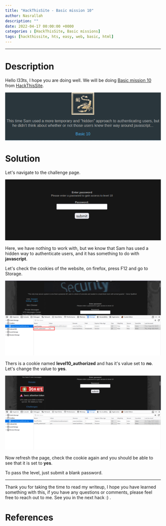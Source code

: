 ```yaml
---
title: "HackThisSite - Basic mission 10"
author: Nasrallah
description: ""
date: 2022-04-17 00:00:00 +0000
categories : [HackThisSite, Basic missions]
tags: [hackthissite, hts, easy, web, basic, html]
---
```



---

# **Description**

Hello l33ts, I hope you are doing well. We will be doing [Basic mission 10](https://www.hackthissite.org/missions/basic/10/) from [HackThisSite](https://www.hackthissite.org/).

![banner](/assets/img/hackthissite/basic/bm10/banner10.png)

# **Solution**

Let's navigate to the challenge page.

![](/assets/img/hackthissite/basic/bm10/2.png)

Here, we have nothing to work with, but we know that Sam has used a hidden way to authenticate users, and it has something to do with **javascript**.

Let's check the cookies of the website, on firefox, press F12 and go to Storage.

![](/assets/img/hackthissite/basic/bm10/3.png)

Thers is a cookie named **level10_authorized** and has it's value set to **no**. Let's change the value to **yes**.


![](/assets/img/hackthissite/basic/bm10/4.png)

Now refresh the page, check the cookie again and you should be able to see that it is set to **yes**.

To pass the level, just submit a blank password.

---

Thank you for taking the time to read my writeup, I hope you have learned something with this, if you have any questions or comments, please feel free to reach out to me. See you in the next hack :) .

# References
